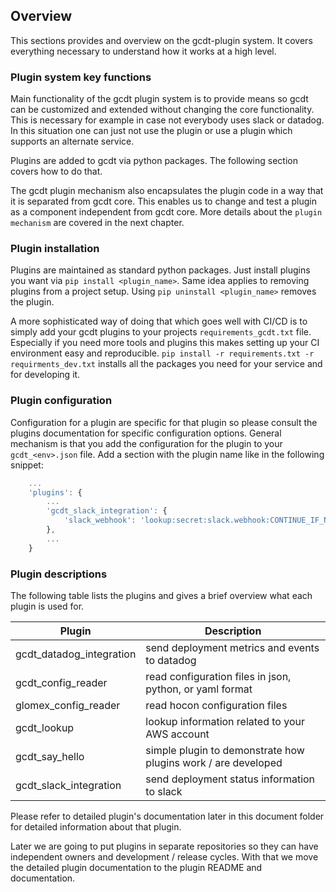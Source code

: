 ## Overview

This sections provides and overview on the gcdt-plugin system. It covers everything necessary to understand how it works at a high level.


### Plugin system key functions

Main functionality of the gcdt plugin system is to provide means so gcdt can be customized and extended without changing the core functionality. This is necessary for example in case not everybody uses slack or datadog. In this situation one can just not use the plugin or use a plugin which supports an alternate service.

Plugins are added to gcdt via python packages. The following section covers how to do that.

The gcdt plugin mechanism also encapsulates the plugin code in a way that it is separated from gcdt core. This enables us to change and test a plugin as a component independent from gcdt core. More details about the `plugin mechanism` are covered in the next chapter. 


### Plugin installation

Plugins are maintained as standard python packages. Just install plugins you want via `pip install <plugin_name>`. Same idea applies to removing plugins from a project setup. Using `pip uninstall <plugin_name>` removes the plugin.

A more sophisticated way of doing that which goes well with CI/CD is to simply add your gcdt plugins to your projects `requirements_gcdt.txt` file. Especially if you need more tools and plugins this makes setting up your CI environment easy and reproducible. `pip install -r requirements.txt -r requirments_dev.txt` installs all the packages you need for your service and for developing it.


### Plugin configuration

Configuration for a plugin are specific for that plugin so please consult the plugins documentation for specific configuration options. General mechanism is that you add the configuration for the plugin to your `gcdt_<env>.json` file. Add a section with the plugin name like in the following snippet:

``` js
    ...
    'plugins': {
        ...
        'gcdt_slack_integration': {
            'slack_webhook': 'lookup:secret:slack.webhook:CONTINUE_IF_NOT_FOUND'
        },
        ...
    }
```


### Plugin descriptions

The following table lists the plugins and gives a brief overview what each plugin is used for.

Plugin | Description
------ | -----------
gcdt_datadog_integration | send deployment metrics and events to datadog
gcdt_config_reader | read configuration files in json, python, or yaml format
glomex_config_reader | read hocon configuration files
gcdt_lookup | lookup information related to your AWS account
gcdt_say_hello | simple plugin to demonstrate how plugins work / are developed
gcdt_slack_integration | send deployment status information to slack

Please refer to detailed plugin's documentation later in this document folder for detailed information about that plugin.

Later we are going to put plugins in separate repositories so they can have independent owners and development / release cycles. With that we move the detailed plugin documentation to the plugin README and documentation.
